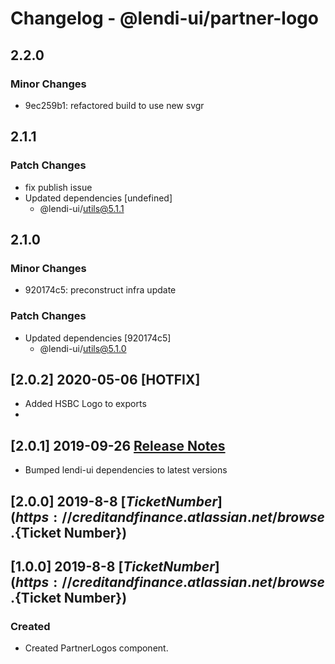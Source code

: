 # Changelog - @lendi-ui/partner-logo

## 2.2.0

### Minor Changes

- 9ec259b1: refactored build to use new svgr

## 2.1.1

### Patch Changes

- fix publish issue
- Updated dependencies [undefined]
  - @lendi-ui/utils@5.1.1

## 2.1.0

### Minor Changes

- 920174c5: preconstruct infra update

### Patch Changes

- Updated dependencies [920174c5]
  - @lendi-ui/utils@5.1.0

## [2.0.2] 2020-05-06 [HOTFIX]

- Added HSBC Logo to exports
-

## [2.0.1] 2019-09-26 [Release Notes](https://creditandfinance.atlassian.net/wiki/spaces/HUB/pages/803930391/Upcoming+Major+Changes)

- Bumped lendi-ui dependencies to latest versions

## [2.0.0] 2019-8-8 [${Ticket Number}](https://creditandfinance.atlassian.net/browse.${Ticket Number})

## [1.0.0] 2019-8-8 [${Ticket Number}](https://creditandfinance.atlassian.net/browse.${Ticket Number})

### Created

- Created PartnerLogos component.
